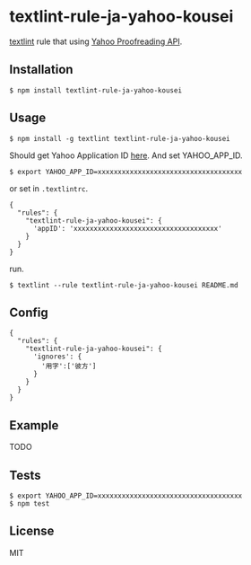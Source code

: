 # textlint-rule-ja-yahoo-kousei
[textlint](https://github.com/textlint/textlint) rule that using [Yahoo Proofreading API](http://developer.yahoo.co.jp/webapi/jlp/kousei/v1/kousei.html).

## Installation

```
$ npm install textlint-rule-ja-yahoo-kousei
```

## Usage
```
$ npm install -g textlint textlint-rule-ja-yahoo-kousei
```

Should get Yahoo Application ID [here](https://e.developer.yahoo.co.jp/dashboard/).
And set YAHOO_APP_ID.

```
$ export YAHOO_APP_ID=xxxxxxxxxxxxxxxxxxxxxxxxxxxxxxxxxxxx
```

or set in `.textlintrc`.

```
{
  "rules": {
    "textlint-rule-ja-yahoo-kousei": {
      'appID': 'xxxxxxxxxxxxxxxxxxxxxxxxxxxxxxxxxxxx'
    }
  }
}
```

run.

```
$ textlint --rule textlint-rule-ja-yahoo-kousei README.md
```

## Config

```
{
  "rules": {
    "textlint-rule-ja-yahoo-kousei": {
      'ignores': {
        '用字':['彼方']
      }
    }
  }
}
```

## Example
TODO

## Tests

```
$ export YAHOO_APP_ID=xxxxxxxxxxxxxxxxxxxxxxxxxxxxxxxxxxxx
$ npm test
```

## License
MIT
